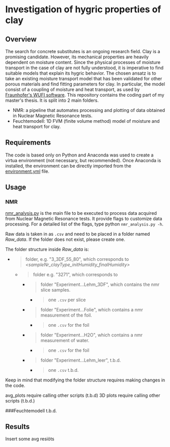 # Investigation of hygric properties of clay

## Overview
The search for concrete substitutes is an ongoing research field. Clay is a promising candidate. However, its mechanical properties are heavily dependent on moisture content. Since the physical processes of moisture transport in the case of clay are not fully understood, it is imperative to find suitable models that explain its hygric behavior.
The chosen ansatz is to take an existing moisture transport model that has been validated for other porous materials and find fitting parameters for clay. In particular, the model consist of a coupling of moisture and heat transport, as used by [Fraunhofer's WUFI software](https://wufi.de/literatur/K%C3%BCnzel%201995%20-%20Simultaneous%20Heat%20and%20Moisture%20Transport.pdf).
This repository contains the coding part of my master's thesis. It is split into 2 main folders.
* NMR: a pipeline that automates processing and plotting of data obtained in Nuclear Magnetic Resonance tests. 
* Feuchtemodell: 1D FVM (finite volume method) model of moisture and heat transport for clay.


## Requirements

The code is based only on Python and Anaconda was used to create a virtua environment (not necessary, but recommended). Once Anaconda is installed, the environment can be directly imported from the [environment.yml](https://github.com/MichelleHaerder/master-thesis/blob/main/config/environment.yml) file.

## Usage

### NMR

[nmr_analysis.py](https://github.com/MichelleHaerder/master-thesis/blob/main/NMR/nmr_analysis.py) is the main file to be executed to process data acquired from Nuclear Magnetic Resonance tests. It provide flags to customize data processing. For a detailed list of the flags, type python `nmr_analysis.py -h`.

Raw data is taken in as `.csv` and need to be placed in a folder named *Raw_data*. If the folder does not exist, please create one.

The folder structure inside *Raw_data* is:
* >folder, e.g. "3_3DF_55_80", which corresponds to *<sampleNr_clayType_initHumidity_finalHumidity>*
  * >folder e.g. "3271", which corresponds to *<testNr>*
    * > folder "Experiment...Lehm_3DF", which contains the nmr slice samples.
      * > one `.csv` per slice
    * > folder "Experiment...Folie", which contains a nmr measurement of the foil.
      * > one `.csv` for the foil
    * > folder "Experiment...H2O", which contains a nmr measurement of water.
      * > one `.csv` for the foil
    * > folder "Experiment...Lehm_leer", t.b.d.
      * > one `.csv` t.b.d.

Keep in mind that modifying the folder structure requires making changes in the code.

avg_plots require calling other scripts (t.b.d)
3D plots require calling other scripts (t.b.d.)

###Feuchtemodell
t.b.d.

## Results

Insert some avg resiöts



